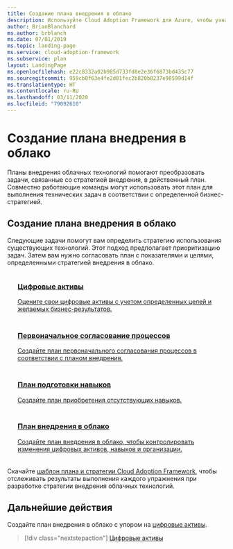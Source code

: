```yaml
---
title: Создание плана внедрения в облако
description: Используйте Cloud Adoption Framework для Azure, чтобы узнать, как выполнять технические задачи с помощью определенного плана внедрения в облако.
author: BrianBlanchard
ms.author: brblanch
ms.date: 07/01/2019
ms.topic: landing-page
ms.service: cloud-adoption-framework
ms.subservice: plan
layout: LandingPage
ms.openlocfilehash: e22c8332a02b985d733fd8e2e36f6873bd435c77
ms.sourcegitcommit: 959cb0f63e4fe2d01fec2b820b8237e98599d14f
ms.translationtype: HT
ms.contentlocale: ru-RU
ms.lasthandoff: 03/11/2020
ms.locfileid: "79092610"
---
```

<!-- markdownlint-disable MD026 -->

# <a name="develop-a-cloud-adoption-plan"></a>Создание плана внедрения в облако

Планы внедрения облачных технологий помогают преобразовать задачи, связанные со стратегией внедрения, в действенный план. Совместно работающие команды могут использовать этот план для выполнения технических задач в соответствии с определенной бизнес-стратегией.

## <a name="cloud-adoption-plan-process"></a>Создание плана внедрения в облако

Следующие задачи помогут вам определить стратегию использования существующих технологий. Этот подход предполагает приоритизацию задач. Затем вам нужно согласовать план с показателями и целями, определенными стратегией внедрения в облако.

<!-- markdownlint-disable MD033 -->

<ul class="panelContent cardsF">
    <li style="display: flex; flex-direction: column;">
        <a href="../digital-estate/rationalize.md">
            <div class="cardSize">
                <div class="cardPadding" style="padding-bottom:10px;">
                    <div class="card" style="padding-bottom:10px;">
                        <div class="cardImageOuter">
                            <div class="cardImage">
                                <img alt="" src="../_images/icons/1.png" data-linktype="external">
                            </div>
                        </div>
                        <div class="cardText" style="padding-left:0px;">
                            <h3>Цифровые активы</h3>
Оцените свои цифровые активы с учетом определенных целей и желаемых бизнес-результатов.
                        </div>
                    </div>
                </div>
            </div>
        </a>
    </li>
    <li style="display: flex; flex-direction: column;">
        <a href="./initial-org-alignment.md">
            <div class="cardSize">
                <div class="cardPadding" style="padding-bottom:10px;">
                    <div class="card" style="padding-bottom:10px;">
                        <div class="cardImageOuter">
                            <div class="cardImage">
                                <img alt="" src="../_images/icons/2.png" data-linktype="external">
                            </div>
                        </div>
                        <div class="cardText" style="padding-left:0px;">
                            <h3>Первоначальное согласование процессов</h3>
Создайте план первоначального согласования процессов в соответствии с планом внедрения.
                        </div>
                    </div>
                </div>
            </div>
        </a>
    </li>
    <li style="display: flex; flex-direction: column;">
        <a href="./adapt-roles-skills-processes.md">
            <div class="cardSize">
                <div class="cardPadding" style="padding-bottom:10px;">
                    <div class="card" style="padding-bottom:10px;">
                        <div class="cardImageOuter">
                            <div class="cardImage">
                                <img alt="" src="../_images/icons/3.png" data-linktype="external">
                            </div>
                        </div>
                        <div class="cardText" style="padding-left:0px;">
                            <h3>План подготовки навыков</h3>
Создайте план приобретения отсутствующих навыков.
                        </div>
                    </div>
                </div>
            </div>
        </a>
    </li>
    <li style="display: flex; flex-direction: column;">
        <a href="./plan-intro.md">
            <div class="cardSize">
                <div class="cardPadding" style="padding-bottom:10px;">
                    <div class="card" style="padding-bottom:10px;">
                        <div class="cardImageOuter">
                            <div class="cardImage">
                                <img alt="" src="../_images/icons/4.png" data-linktype="external">
                            </div>
                        </div>
                        <div class="cardText" style="padding-left:0px;">
                            <h3>План внедрения в облако</h3>
Создайте план внедрения в облако, чтобы контролировать изменения цифровых активов, навыков и организации.
                        </div>
                    </div>
                </div>
            </div>
        </a>
    </li>
</ul>

Скачайте [шаблон плана и стратегии Cloud Adoption Framework](https://archcenter.blob.core.windows.net/cdn/fusion/readiness/Microsoft-Cloud-Adoption-Framework-Strategy-and-Plan-Template.docx), чтобы отслеживать результаты выполнения каждого упражнения при разработке стратегии внедрения облачных технологий.

## <a name="next-steps"></a>Дальнейшие действия

Создайте план внедрения в облако с упором на [цифровые активы](../digital-estate/index.md).

> [!div class="nextstepaction"]
> [Цифровые активы](../digital-estate/index.md)
